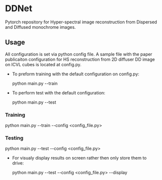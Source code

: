 # DDNet
Pytorch repository for Hyper-spectral image reconstruction from Dispersed and Diffused monochrome images.

## Usage

All configuration is set via python config file. A sample file with the paper publicaiton configuration for HS reconstruction from 2D diffuser DD image on ICVL cubes
is located at config.py.

  - To preform training with the default configuration on config.py:
  
    python main.py --train
  
  - To perform test with the default configuration:
  
    python main.py --test

### Training

python main.py --train --config <config_file.py>


### Testing

python main.py --test --config <config_file.py>

- For visualy display results on screen rather then only store them to drive:

  python main.py --test --config <config_file.py> --display
  
 
